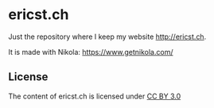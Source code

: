 # ericst.ch

Just the repository where I keep my website http://ericst.ch.

It is made with Nikola: https://www.getnikola.com/

## License

The content of ericst.ch is licensed under [CC BY 3.0](https://creativecommons.org/licenses/by/3.0/)
